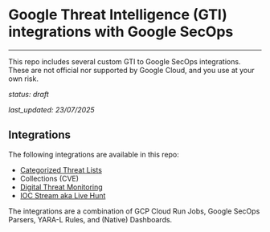 # Google Threat Intelligence (GTI) integrations with Google SecOps
---

This repo includes several custom GTI to Google SecOps integrations.  These are not official nor supported by Google Cloud, and you use at your own risk.

*status: draft*

*last_updated: 23/07/2025*

## Integrations

The following integrations are available in this repo:

* [Categorized Threat Lists](categorized_threat_lists/)
* Collections (CVE)
* [Digital Threat Monitoring](digital_threat_monitoring/)
* [IOC Stream aka Live Hunt](ioc_stream/) 

The integrations are a combination of GCP Cloud Run Jobs, Google SecOps Parsers, YARA-L Rules, and (Native) Dashboards.






